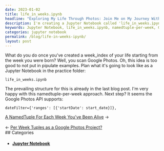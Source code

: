 ```yaml
---
date: 2023-01-02
title: life_in_weeks.ipynb
headline: "Exploring My Life Through Photos: Join Me on My Journey With life_in_weeks.ipynb!"
description: I'm creating a Jupyter Notebook called 'life_in_weeks.ipynb' that uses a namedtuple-per-week approach to explore my life through photos. Using the Google Photos API, I'm filtering images from Jan 02, 2023 and beyond. Come explore my life with me!
keywords: Jupyter Notebook, life_in_weeks.ipynb, namedtuple-per-week, Google Photos API, Jan 02, 2023, explore life, photos, filter images
categories: jupyter notebook
permalink: /blog/life-in-weeks-ipynb/
layout: post
---
```



What do you do once you've created a week_index of your life starting from the
week you were born? Well, you scan Google Photos. Oh, this idea is too good to
not put in pipulate examples. Plan what it's going to look like as a Jupyter
Notebook in the practice folder:

    life_in_weeks.ipynb

The prevailing structure for this is already in the last blog post. I'm very
happy with this namedtuple-per-week approach. Next step? It seems the Google
Photos API supports:

    dateFilter={'ranges': [{'startDate': start_date}]},


<div class="post-nav"><div class="post-nav-next"><a href="/blog/a-namedtuple-for-each-week-you-ve-been-alive">A NamedTuple For Each Week You've Been Alive</a><span class="arrow">&nbsp;&rarr;</span></div> &nbsp; <div class="post-nav-prev"><span class="arrow">&larr;&nbsp;</span><a href="/blog/per-week-tuples-as-a-google-photos-project">Per Week Tuples as a Google Photos Project?</a></div></div>
## Categories

<ul>
<li><h4><a href='/jupyter-notebook/'>Jupyter Notebook</a></h4></li></ul>